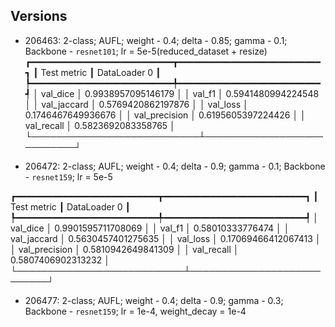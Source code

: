 ## Versions

- 206463: 2-class; AUFL; weight - 0.4; delta - 0.85; gamma - 0.1; Backbone - `resnet101`; lr = 5e-5(reduced_dataset + resize)
  ┏━━━━━━━━━━━━━━━━━━━━━━━━━━━┳━━━━━━━━━━━━━━━━━━━━━━━━━━━┓
  ┃ Test metric ┃ DataLoader 0 ┃
  ┡━━━━━━━━━━━━━━━━━━━━━━━━━━━╇━━━━━━━━━━━━━━━━━━━━━━━━━━━┩
  │ val_dice │ 0.9938957095146179 │
  │ val_f1 │ 0.5941480994224548 │
  │ val_jaccard │ 0.5769420862197876 │
  │ val_loss │ 0.1746467649936676 │
  │ val_precision │ 0.6195605397224426 │
  │ val_recall │ 0.5823692083358765 │
  └───────────────────────────┴───────────────────────────┘

- 206472: 2-class; AUFL; weight - 0.4; delta - 0.9; gamma - 0.1; Backbone - `resnet159`; lr = 5e-5

┏━━━━━━━━━━━━━━━━━━━━━━━━━━━┳━━━━━━━━━━━━━━━━━━━━━━━━━━━┓
┃ Test metric ┃ DataLoader 0 ┃
┡━━━━━━━━━━━━━━━━━━━━━━━━━━━╇━━━━━━━━━━━━━━━━━━━━━━━━━━━┩
│ val_dice │ 0.9901595711708069 │
│ val_f1 │ 0.58010333776474 │
│ val_jaccard │ 0.5630457401275635 │
│ val_loss │ 0.17069466412067413 │
│ val_precision │ 0.5810942649841309 │
│ val_recall │ 0.5807406902313232 │
└───────────────────────────┴───────────────────────────┘

- 206477: 2-class; AUFL; weight - 0.4; delta - 0.9; gamma - 0.3; Backbone - `resnet159`; lr = 1e-4, weight_decay = 1e-4
